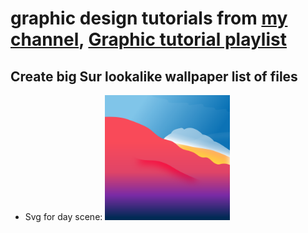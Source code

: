 # graphic design tutorials from [my channel](https://www.youtube.com/c/LarryMoore), [Graphic tutorial playlist](https://www.youtube.com/playlist?list=PLqr4STCEUjE49Xwq0o86EGjy-UqoM-KYc)
## Create big Sur lookalike wallpaper list of files
* Svg for day scene: <img src="./Big_Sur_Graphic_day.svg" alt="Big_Sur_Graphic_day" height="200px">
